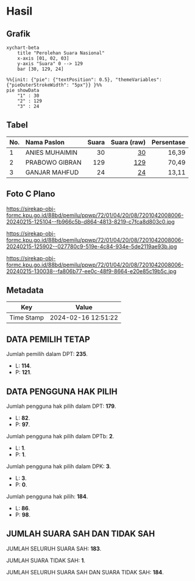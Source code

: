 # Hasil

## Grafik

```mermaid
xychart-beta
    title "Perolehan Suara Nasional"
    x-axis [01, 02, 03]
    y-axis "Suara" 0 --> 129
    bar [30, 129, 24]
```

```mermaid
%%{init: {"pie": {"textPosition": 0.5}, "themeVariables": {"pieOuterStrokeWidth": "5px"}} }%%
pie showData
    "1" : 30
    "2" : 129
    "3" : 24
```

## Tabel

| No. | Nama Paslon    | Suara | Suara (raw) | Persentase |
|:--- |:-------------- | -----:| -----------:| ----------:|
| 1   | ANIES MUHAIMIN | 30    | [30][p-1]   | 16,39      |
| 2   | PRABOWO GIBRAN | 129   | [129][p-2]  | 70,49      |
| 3   | GANJAR MAHFUD  | 24    | [24][p-3]   | 13,11      |


[p-1]: https://github.com/gigit-pemilu/pemilu-2024/blob/main/pilpres/hitung-suara/sub/72-sulawesi-tengah/sub/01-banggai/sub/04-luwuk/sub/2008-tontouan/sub/006-tps/sub/paslon-1.txt
[p-2]: https://github.com/gigit-pemilu/pemilu-2024/blob/main/pilpres/hitung-suara/sub/72-sulawesi-tengah/sub/01-banggai/sub/04-luwuk/sub/2008-tontouan/sub/006-tps/sub/paslon-2.txt
[p-3]: https://github.com/gigit-pemilu/pemilu-2024/blob/main/pilpres/hitung-suara/sub/72-sulawesi-tengah/sub/01-banggai/sub/04-luwuk/sub/2008-tontouan/sub/006-tps/sub/paslon-3.txt

## Foto C Plano

https://sirekap-obj-formc.kpu.go.id/88bd/pemilu/ppwp/72/01/04/20/08/7201042008006-20240215-125104--fb966c5b-d864-4813-8219-c7fca8d803c0.jpg

https://sirekap-obj-formc.kpu.go.id/88bd/pemilu/ppwp/72/01/04/20/08/7201042008006-20240215-125902--027780c9-519e-4c84-934e-5de2119ae93b.jpg

https://sirekap-obj-formc.kpu.go.id/88bd/pemilu/ppwp/72/01/04/20/08/7201042008006-20240215-130038--fa806b77-ee0c-48f9-8664-e20e85c19b5c.jpg


## Metadata

| Key        | Value               |
| ---------- | ------------------- |
| Time Stamp | 2024-02-16 12:51:22 |


## DATA PEMILIH TETAP

Jumlah pemilih dalam DPT: **235**.
 * L: **114**.
 * P: **121**.

## DATA PENGGUNA HAK PILIH

Jumlah pengguna hak pilih dalam DPT: **179**.
 * L: **82**.
 * P: **97**.

Jumlah pengguna hak pilih dalam DPTb: **2**.
 * L: **1**.
 * P: **1**.

Jumlah pengguna hak pilih dalam DPK: **3**.
 * L: **3**.
 * P: **0**.

Jumlah pengguna hak pilih: **184**.
 * L: **86**.
 * P: **98**.

## JUMLAH SUARA SAH DAN TIDAK SAH

JUMLAH SELURUH SUARA SAH: **183**.

JUMLAH SUARA TIDAK SAH: **1**.

JUMLAH SELURUH SUARA SAH DAN SUARA TIDAK SAH: **184**.


